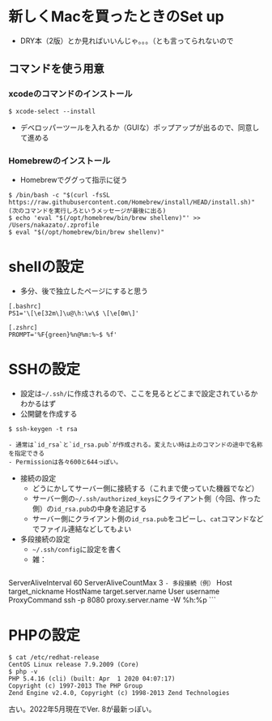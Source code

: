 # 新しくMacを買ったときのSet up
- DRY本（2版）とか見ればいいんじゃ。。。（とも言ってられないので



## コマンドを使う用意
### xcodeのコマンドのインストール
```
$ xcode-select --install
```
- デベロッパーツールを入れるか（GUIな）ポップアップが出るので、同意して進める

### Homebrewのインストール
- Homebrewでググって指示に従う
```
$ /bin/bash -c "$(curl -fsSL https://raw.githubusercontent.com/Homebrew/install/HEAD/install.sh)"
(次のコマンドを実行しろというメッセージが最後に出る)
$ echo 'eval "$(/opt/homebrew/bin/brew shellenv)"' >> /Users/nakazato/.zprofile
$ eval "$(/opt/homebrew/bin/brew shellenv)"
```



# shellの設定
- 多分、後で独立したページにすると思う
```
[.bashrc]
PS1='\[\e[32m\]\u@\h:\w\$ \[\e[0m\]'
```

```
[.zshrc]
PROMPT='%F{green}%n@%m:%~$ %f'
```

# SSHの設定
- 設定は`~/.ssh/`に作成されるので、ここを見るとどこまで設定されているかわかるはず
- 公開鍵を作成する
```
$ ssh-keygen -t rsa
```
    - 通常は`id_rsa`と`id_rsa.pub`が作成される。変えたい時は上のコマンドの途中で名称を指定できる
    - Permissionは各々600と644っぽい。
- 接続の設定
    - どうにかしてサーバー側に接続する（これまで使っていた機器でなど）
    - サーバー側の`~/.ssh/authorized_keys`にクライアント側（今回、作った側）の`id_rsa.pub`の中身を追記する
    - サーバー側にクライアント側の`id_rsa.pub`をコピーし、`cat`コマンドなどでファイル連結などしてもよい
- 多段接続の設定
    - `~/.ssh/config`に設定を書く
    - 雑：
    ```
ServerAliveInterval 60
ServerAliveCountMax 3
    ```
    - 多段接続（例）
    ```
    Host target_nickname
    HostName target.server.name
    User username
    ProxyCommand ssh -p 8080 proxy.server.name -W %h:%p
    ```

# PHPの設定
```
$ cat /etc/redhat-release 
CentOS Linux release 7.9.2009 (Core)
$ php -v
PHP 5.4.16 (cli) (built: Apr  1 2020 04:07:17) 
Copyright (c) 1997-2013 The PHP Group
Zend Engine v2.4.0, Copyright (c) 1998-2013 Zend Technologies
```
古い。2022年5月現在でVer. 8が最新っぽい。



    
